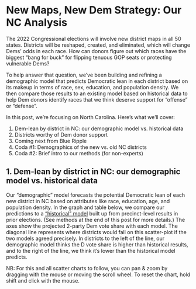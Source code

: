 # New Maps, New Dem Strategy: Our NC Analysis

The 2022 Congressional elections will involve new district maps in
all 50 states.
Districts will be reshaped, created, and eliminated,
which will change Dems’ odds in each race.
How can donors figure out which races have the biggest “bang for buck”
for flipping tenuous GOP seats or protecting vulnerable Dems?

To help answer that question, we’ve been building and refining a demographic
model that predicts Democratic lean in each district based on its
makeup in terms of race, sex, education, and population density.
We then compare those results to an existing model based on historical
data to help Dem donors identify races that we think deserve support
for “offense” or “defense”.

In this post, we’re focusing on North Carolina. Here’s what we’ll cover:

1. Dem-lean by district in NC: our demographic model vs. historical data
2. Districts worthy of Dem donor support
3. Coming next from Blue Ripple
4. Coda #1: Demographics of the new vs. old NC districts
5. Coda #2: Brief intro to our methods (for non-experts)

## 1. Dem-lean by district in NC: our demographic model vs. historical data

Our “demographic” model forecasts the potential Democratic lean of each
new district in NC based on attributes like race, education, age, and
population density. In the graph and table below,
we compare our predictions to a [“historical” model][DavesR] built up from precinct-level
results in prior elections. (See methods at the end of this post for more details.)
The axes show the projected 2-party Dem vote share with each model.
The diagonal line represents where districts would fall on this scatter-plot
if the two models agreed precisely. In districts to the left of the line,
our demographic model thinks the D vote share is higher than historical results,
and to the right of the line, we think it’s lower than the historical model predicts.

NB: For this and all scatter charts to follow, you
can pan & zoom by dragging with the mouse or moving the scroll wheel.  To reset the chart,
hold shift and click with the mouse.

[DavesR]: https://davesredistricting.org/maps#aboutus
